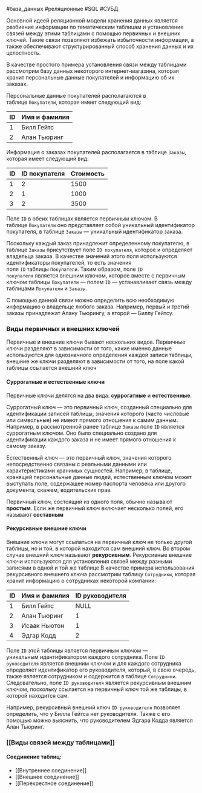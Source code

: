 #база_данных #реляционные #SQL #СУБД 

Основной идеей реляционной модели хранения данных является разбиение информации по тематическим таблицам и установление связей между этими таблицами с помощью первичных и внешних ключей. Такие связи позволяют избежать избыточности информации, а также обеспечивают структурированный способ хранения данных и их целостность.

В качестве простого примера установления связи между таблицами рассмотрим базу данных некоторого интернет-магазина, которая хранит персональные данные покупателей и информацию об их заказах.

Персональные данные покупателей располагаются в таблице `Покупатели`, которая имеет следующий вид:

| **ID** | **Имя и фамилия** |
| ------ | ----------------- |
| 1      | Билл Гейтс        |
| 2      | Алан Тьюринг      |

Информация о заказах покупателей располагается в таблице `Заказы`, которая имеет следующий вид:

| **ID** | **ID покупателя** | **Стоимость** |
| ------ | ----------------- | ------------- |
| 1      | 2                 | 1500          |
| 2      | 1                 | 1000          |
| 3      | 2                 | 3500          |

Поле `ID` в обеих таблицах является первичным ключом. В таблице `Покупатели` оно представляет собой уникальный идентификатор покупателя, в таблице `Заказы` — уникальный идентификатор заказа.

Поскольку каждый заказ принадлежит определенному покупателю, в таблице `Заказы` присутствует поле `ID покупателя`, которое и определяет владельца заказа. В качестве значений этого поля используются идентификаторы покупателей, то есть значения поля `ID` таблицы `Покупатели`. Таким образом, поле `ID покупателя` является внешним ключом, которое вместе с первичным ключом таблицы `Покупатели` — полем `ID` — устанавливает связь между таблицами `Покупатели` и `Заказы`.

С помощью данной связи можно определить всю необходимую информацию о владельце любого заказа. Например, первый и третий заказы принадлежат Алану Тьюрингу, а второй — Биллу Гейтсу.
### Виды первичных и внешних ключей
Первичные и внешние ключи бывают нескольких видов. Первичные ключи разделяют в зависимости от того, какие именно данные используются для однозначного определения каждой записи таблицы, внешние же ключи разделяют в зависимости от того, на поле какой таблицы ссылается внешний ключ
#### Суррогатные и естественные ключи
Первичные ключи делятся на два вида: **суррогатные** и **естественные**.

Суррогатный ключ — это первичный ключ, созданный специально для идентификации записей таблицы, значения которого (часто числовые или символьные) не имеют прямого отношения к самим данным. Например, в рассмотренной ранее таблице `Заказы` поле `ID` является суррогатным ключом. Оно было специально создано для идентификации каждого заказа и не имеет прямого отношения к самому заказу.

Естественный ключ — это первичный ключ, значения которого непосредственно связаны с реальными данными или характеристиками хранимых сущностей. Например, в таблице, хранящей персональные данные людей, естественным ключом может выступать поле, содержащее номер паспорта человека или другого документа, скажем, водительских прав.

Первичный ключ, состоящий из одного поля, обычно называют **простым**. Если же первичный ключ включает несколько полей, его называют **составным**
#### Рекурсивные внешние ключи
Внешние ключи могут ссылаться на первичный ключ не только другой таблицы, но и той, в которой находится сам внешний ключ. Во втором случае внешний ключ называют **рекурсивным**. Рекурсивные внешние ключи используются для установления связей между разными записями в одной и той же таблице
В качестве примера использования рекурсивного внешнего ключа рассмотрим таблицу `Сотрудники`, которая хранит информацию о сотрудниках некоторой компании:

| **ID** | **Имя и фамилия** | **ID руководителя** |
| ------ | ----------------- | ------------------- |
| 1      | Билл Гейтс        | NULL                |
| 2      | Алан Тьюринг      | 1                   |
| 3      | Исаак Ньютон      | 1                   |
| 4      | Эдгар Кодд        | 2                   |

Поле `ID` этой таблицы является первичным ключом — уникальным идентификатором каждого сотрудника. Поле `ID руководителя` является внешним ключом и для каждого сотрудника определяет идентификатор его руководителя, который, в свою очередь, также является сотрудником и содержится в таблице `Сотрудники`. Следовательно, поле `ID руководителя` является рекурсивным внешним ключом, поскольку ссылается на первичный ключ той же таблицы, в которой находится сам.

Например, рекурсивный внешний ключ `ID руководителя` позволяет определить, что у Билла Гейтса нет руководителя. Также с его помощью можно выяснить, что руководителем Эдгара Кодда является Алан Тьюринг.
### [[Виды связей между таблицами]]
#### Соединение таблиц:
- [[Внутреннее соединение]]
- [[Внешнее соединение]]
- [[Перекрестное соединение]]